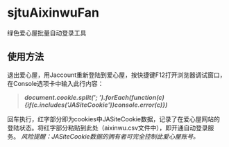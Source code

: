 # sjtuAixinwuFan
绿色爱心屋批量自动登录工具

## 使用方法
退出爱心屋，用Jaccount重新登陆到爱心屋，按快捷键F12打开浏览器调试窗口，在Console选项卡中输入此行内容：
> **_document.cookie.split('; ').forEach(function(c){if(c.includes('JASiteCookie'))console.error(c)})_**

回车执行，红字部分即为cookies中JASiteCookie数据，记录了在爱心屋网站的登陆状态。将红字部分粘贴到此处（aixinwu.csv文件中），即开通自动登录服务。 
*风险提醒：JASiteCookie数据的拥有者可完全控制此爱心屋账号。*
